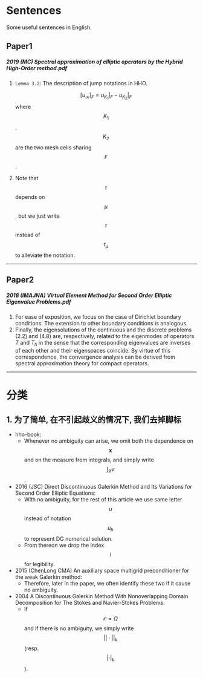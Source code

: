 # Sentences

Some useful sentences in English.

## Paper1

##### 2019 (MC) Spectral approximation of elliptic operators by the Hybrid High-Order method.pdf

1. `Lemma 3.2`: The description of jump notations in HHO.

    $$[u_{\mathcal{K}}]_F= u_{K_1}|_F - u_{K_2}|_F$$ where $$K_1$$,  $$K_2$$ are the two mesh cells sharing $$F$$.

2. Note that $$t$$ depends on $$\mu$$, but we just write $$t$$ instead of $$t_{\mu}$$ to alleviate the notation.



---

## Paper2

##### 2018 (IMAJNA) Virtual Element Method for Second Order Elliptic Eigenvalue Problems.pdf

1. For ease of exposition, we focus on the case of Dirichlet boundary conditions. The extension to other boundary conditions is analogous.
2. Finally, the eigensolutions of the continuous and the discrete problems $(2.2)$ and $(4.8)$ are, respectively, related to the eigenmodes of operators $T$ and $T_h$ in the sense that the corresponding eigenvalues are inverses of each other and their eigenspaces coincide. By virtue of this correspondence, the convergence analysis can be derived from spectral approximation theory for compact operators.



---

# 分类

## 1. 为了简单, 在不引起歧义的情况下, 我们去掉脚标

- hho-book:
  - Whenever no ambiguity can arise, we omit both the dependence on $$\pmb x$$ and on the measure from integrals, and simply write $$\int_X v$$.
- 2016 (JSC) Direct Discontinuous Galerkin Method and Its Variations for Second Order Elliptic Equations: 
  - With no ambiguity, for the rest of this article we use same letter $$u$$ instead of notation $$u_h$$ to represent DG numerical solution.
  - From thereon we drop the index $$l$$ for legibility.
- 2015 (ChenLong CMA) An auxiliary space multigrid preconditioner for the weak Galerkin method:
  - Therefore, later in the paper, we often identify these two if it cause no ambiguity.
- 2004 A Discontinuous Galerkin Method With Nonoverlapping Domain Decomposition for The Stokes and Navier-Stokes Problems:
  - If $$\mathcal O = \Omega$$ and if there is no ambiguity, we simply write $$||\cdot||_k$$ (resp. $$|\cdot|_k$$).





